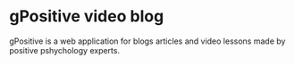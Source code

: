 # gPositive video blog

gPositive is a web application for blogs articles and video lessons made by positive pshychology experts.
